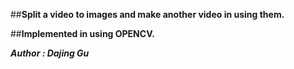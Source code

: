 ##**Split a video to images and make another video in using them.**

##**Implemented in using OPENCV.**

***Author : Dajing Gu***
